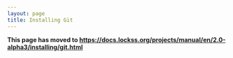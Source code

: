 ```yaml
---
layout: page
title: Installing Git
---
```


**This page has moved to <https://docs.lockss.org/projects/manual/en/2.0-alpha3/installing/git.html>**

